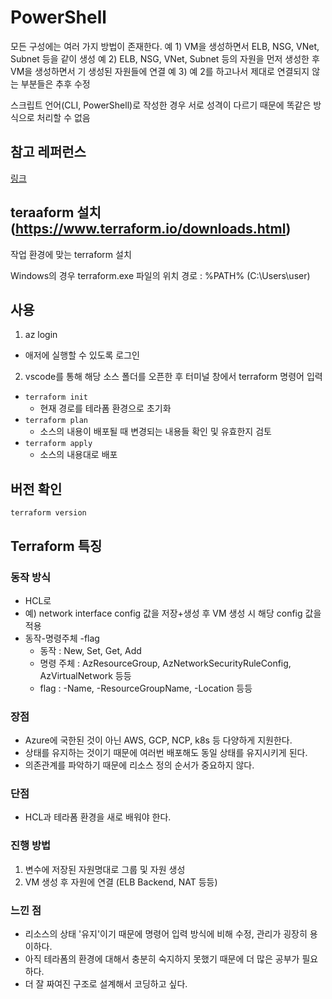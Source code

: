 

# PowerShell   
   
모든 구성에는 여러 가지 방법이 존재한다.
예 1) VM을 생성하면서 ELB, NSG, VNet, Subnet 등을 같이 생성
예 2) ELB, NSG, VNet, Subnet 등의 자원을 먼저 생성한 후 VM을 생성하면서 기 생성된 자원들에 연결
예 3) 예 2를 하고나서 제대로 연결되지 않는 부분들은 추후 수정
   
스크립트 언어(CLI, PowerShell)로 작성한 경우 서로 성격이 다르기 때문에 똑같은 방식으로 처리할 수 없음

## 참고 레퍼런스
[링크](https://registry.terraform.io/providers/hashicorp/azurerm/latest/docs)

## teraaform 설치(https://www.terraform.io/downloads.html)   
   
작업 환경에 맞는 terraform 설치

Windows의 경우
terraform.exe 파일의 위치 경로 : %PATH% (C:\Users\user)

## 사용   
   
1. az login
 - 애저에 실행할 수 있도록 로그인
   
2. vscode를 통해 해당 소스 폴더를 오픈한 후 터미널 창에서 terraform 명령어 입력
 - ```terraform init```
   * 현재 경로를 테라폼 환경으로 초기화
 - ```terraform plan```
   * 소스의 내용이 배포될 때 변경되는 내용들 확인 및 유효한지 검토
 - ```terraform apply```
   * 소스의 내용대로 배포
   
## 버전 확인
```terraform version```

## Terraform 특징

### 동작 방식
- HCL로 
- 예) network interface config 값을 저장+생성 후 VM 생성 시 해당 config 값을 적용
- 동작-명령주체 -flag
  * 동작 : New, Set, Get, Add
  * 명령 주체 : AzResourceGroup, AzNetworkSecurityRuleConfig, AzVirtualNetwork 등등
  * flag : -Name, -ResourceGroupName, -Location 등등

### 장점
- Azure에 국한된 것이 아닌 AWS, GCP, NCP, k8s 등 다양하게 지원한다.
- 상태를 유지하는 것이기 때문에 여러번 배포해도 동일 상태를 유지시키게 된다.
- 의존관계를 파악하기 때문에 리소스 정의 순서가 중요하지 않다.
   
### 단점
- HCL과 테라폼 환경을 새로 배워야 한다.
   
   
### 진행 방법
1. 변수에 저장된 자원명대로 그룹 및 자원 생성
3. VM 생성 후 자원에 연결 (ELB Backend, NAT 등등)
  
### 느낀 점
- 리소스의 상태 '유지'이기 때문에 명령어 입력 방식에 비해 수정, 관리가 굉장히 용이하다.
- 아직 테라폼의 환경에 대해서 충분히 숙지하지 못했기 때문에 더 많은 공부가 필요하다.
- 더 잘 짜여진 구조로 설계해서 코딩하고 싶다.
